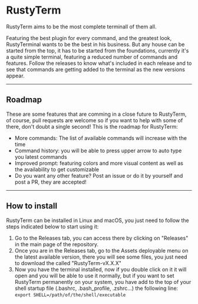 # RustyTerm

RustyTerm aims to be the most complete terminall of them all. 

Featuring the best plugin for every command, and the greatest look, RustyTerminal wants to be the best in his business. But any house can be started from the top, it 
has to be started from the foundations, currently it's a quite simple terminal, featuring a reduced number of commands and features.
Follow the releases to know what's included in each release and to see that commands are getting added to the terminal as the new versions appear.

---

## Roadmap
These are some features that are comming in a close future to RustyTerm, of course, pull requests are welcome so if you want to help with some of there, don't doubt a single second! This is the roadmap for RustyTerm:
- More commands: The list of available commands will increase with the time
- Command history: you will be able to press upper arrow to auto type you latest commands
- Improved prompt: featuring colors and more visual content as well as the availability to get customizable
- Do you want any other feature? Post an issue or do it by yourself and post a PR, they are accepted!

---

## How to install
RustyTerm can be installed in Linux and macOS, you just need to follow the steps indicated below to start using it:
1. Go to the Releases tab, you can access there by clicking on "Releases" in the main page of the repository.
2. Once you are in the Releases tab, go to the Assets deployable menu on the latest available version, there you will see some files, you just need to download the called "RustyTerm-vX.X.X"
3. Now you have the terminal installed, now if you double click on it it will open and you will be able to use it normally, but if you want to set RustyTerm permanently on your system, you have add to the top of your shell startup file (.bashrc, .bash_profile, .zshrc...) the following line: ``` export SHELL=/path/of/the/shell/executable ```
